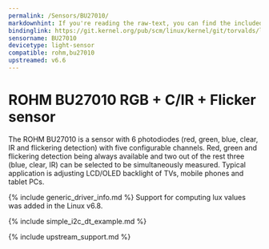 ```yaml
---
permalink: /Sensors/BU27010/
markdownhint: If you're reading the raw-text, you can find the included stuff from the _includes folder. Or you can head to the pages in https://rohmsemiconductor.github.io/Linux-Kernel-Sensor-Drivers/
bindinglink: https://git.kernel.org/pub/scm/linux/kernel/git/torvalds/linux.git/tree/Documentation/devicetree/bindings/iio/light/rohm,bu27010.yaml
sensorname: BU27010
devicetype: light-sensor
compatible: rohm,bu27010
upstreamed: v6.6
---
```


# ROHM BU27010 RGB + C/IR + Flicker sensor

The ROHM BU27010 is a sensor with 6 photodiodes (red, green, blue, clear,
IR and flickering detection) with five configurable channels. Red, green
and flickering detection being always available and two out of the rest
three (blue, clear, IR) can be selected to be simultaneously measured.
Typical application is adjusting LCD/OLED backlight of TVs, mobile phones
and tablet PCs.

{% include generic_driver_info.md %}
Support for computing lux values was added in the Linux v6.8.

{% include simple_i2c_dt_example.md %}

{% include upstream_support.md %}
